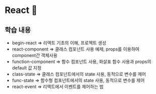 # React :rainbow:

## 학습 내용

- begin-react => 리액트 기초의 이해, 프로젝트 생성
- react-component => 클래스 컴포넌트 사용 예제, props를 이용하여 component간 객체사용
- function-component => 함수 컴포넌트 사용, 화살표 함수 사용과 props의 default 값 지정
- class-state => 클래스 컴포넌트에서의 state 사용, 동적으로 변수를 제어
- func-state => 함수형 컴포넌트에서의 state 사용, 동적으로 변수를 제어
- react-event => 리액트에서 이벤트를 제어하는 법